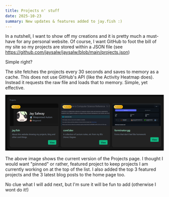 ```yaml
---
title: Projects n' stuff
date: 2025-10-23
summary: New updates & features added to jay.fish :)
---
```


In a nutshell, I want to show off my creations and it is pretty much a must-have for any personal website. Of course, I want GitHub to foot the bill of my site so my projects are stored within a JSON file (see https://github.com/jaysalw/jaysalw/blob/main/projects.json)

Simple right?

The site fetches the projects every 30 seconds and saves to memory as a cache. This does not use GitHub's API (like the Activity Heatmap does). Instead it requests the raw file and loads that to memory. Simple, yet effective.

![Projects Page Image](https://raw.githubusercontent.com/jaysalw/jaysalw/refs/heads/main/blog-assets/2025/projects-page.png)

The above image shows the current version of the Projects page. I thought I would want "pinned" or rather, featured project to keep projects I am currently working on at the top of the list. I also added the top 3 featured projects and the 3 latest blog posts to the home page too.

No clue what I will add next, but I'm sure it will be fun to add (otherwise I wont do it!)
